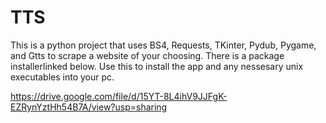 # TTS
This is a python project that uses BS4, Requests, TKinter, Pydub, Pygame, and Gtts to scrape a website of your choosing. There is a package installerlinked below. Use this to install the app and any nessesary unix executables into your pc.

<https://drive.google.com/file/d/15YT-8L4ihV9JJFgK-EZRynYztHh54B7A/view?usp=sharing>
